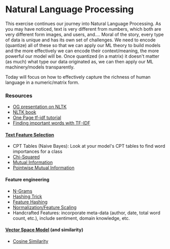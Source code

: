 Natural Language Processing
===

This exercise continues our journey into Natural Language Processing.  As you may have noticed, text is very different from numbers, which both are very different form images, and users, and.... Moral of the story, every type of data is unique and has its own set of challenges.  We need to encode (quantize) all of these so that we can apply our ML theory to build models and the more effectively we can encode their context/meaning, the more powerful our model will be.  Once quantized (in a matrix) it doesn't matter (as much) what type our data originated as, we can then apply our ML machinery/models transparently.

Today will focus on how to effectively capture the richness of human language in a numeric/matrix form.

### Resources

* [OG presentation on NLTK](http://www.slideshare.net/ogrisel/statistical-machine-learning-for-text-classification-with-scikitlearn-and-nltk)
* [NLTK book](http://nltk.org/book/)
* [One Page tf-idf tutorial](http://www.tfidf.com/)
* [Finding important words with TF-IDF](http://stevenloria.com/finding-important-words-in-a-document-using-tf-idf/)

#### [Text Feature Selection](http://nlp.stanford.edu/IR-book/html/htmledition/feature-selection-1.html)
* CPT Tables (Naive Bayes): Look at your model's CPT tables to find word importances for a class
* [Chi-Squared](http://nlp.stanford.edu/IR-book/html/htmledition/feature-selectionchi2-feature-selection-1.html)
* [Mutual Information](http://nlp.stanford.edu/IR-book/html/htmledition/mutual-information-1.html)
* [Pointwise Mutual Information](http://stackoverflow.com/questions/13488817/pointwise-mutual-information-on-text)

#### Feature engineering
* [N-Grams](http://locallyoptimal.com/blog/2013/01/20/elegant-n-gram-generation-in-python/)
* [Hashing Trick](http://blog.someben.com/2013/01/hashing-lang/)
* [Feature Hashing](http://en.wikipedia.org/wiki/Feature_hashing)
* [Normalization/Feature Scaling](http://en.wikipedia.org/wiki/Feature_scaling)
* Handcrafted Features: incorporate meta-data (author, date, total word count, etc.), include sentiment, domain knowledge, etc.

#### [Vector Space Model](http://nlp.stanford.edu/IR-book/html/htmledition/the-vector-space-model-for-scoring-1.html) (and similarity)
* [Cosine Similarity](http://nlp.stanford.edu/IR-book/html/htmledition/dot-products-1.html)
